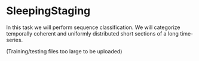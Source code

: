 # SleepingStaging
In this task we will perform sequence classification. We will categorize temporally coherent and uniformly distributed short sections of a long time-series.

(Training/testing files too large to be uploaded)
